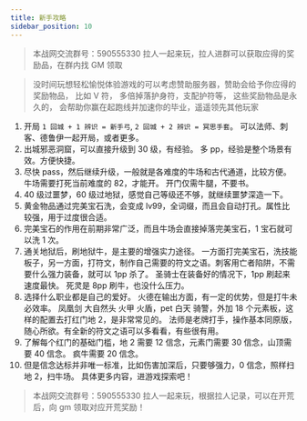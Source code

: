 ```yaml
---
title: 新手攻略
sidebar_position: 10
---
```


> 本战网交流群号：590555330 拉人一起来玩，拉人进群可以获取应得的奖励品，在群内找 GM 领取

> 没时间玩想轻松愉悦体验游戏的可以考虑赞助服务器，赞助会给予你应得的奖励物品， 比如 V 符， 多倍掉落护身符，支配护符等， 这些奖励物品是永久的， 会帮助你赢在起跑线并加速你的毕业，遥遥领先其他玩家

1. 开局 `1 回城 + 1 辨识 = 新手弓`, `2 回城 + 2 辨识 = 冥思手套`。 可以法师、刺客、德鲁伊一起开局，或者更多。
2. 出城邪恶洞窟，可以直接升级到 30 级，有经验。 多 pp，经验是整个场景有效。方便快捷。
3. 尽快 pass，然后继续升级，一般就是各难度的牛场和古代通道，比较方便。牛场需要打死当前难度的 82，才能开。 开门仅需牛腿，不要书。
4. 40 级过噩梦，60 级过地狱，感觉自己等级还不够，就继续噩梦深造一下。
5. 黄金物品通过完美宝石洗，会变成 lv99，全词缀，而且会自动打孔。属性比较强，用于过度很合适。
6. 完美宝石的作用在前期非常广泛，而且牛场会直接掉落完美宝石，1 宝石就可以洗 1 次。
7. 通关地狱后，刷地狱牛，是主要的增强实力途径。 一方面打完美宝石，洗技能板子，另一方面，打符文，制作自己需要的符文之语。刺客用亡者陷阱，不需要什么强力装备，就可以 1pp 杀了。 圣骑士在装备好的情况下，1pp 刷起来速度最快。 死灵是 8pp 刷牛，也没什么压力。
8. 选择什么职业都是自己的爱好。 火德在输出方面，有一定的优势，但是打牛未必效率。 凤凰剑 大自然头 火甲 火盾，pet 白天 骑警，外加 18 个元素板，这样的配置去打红门地 2，是非常常见的。 法师是老牌打手，操作基本同原版，随心所欲。有全新的符文之语可以多看看，有些很有用。
9. 了解每个红门的基础门槛，地 2 需要 12 信念，元素门需要 30 信念，山顶需要 40 信念。 疯牛需要 20 信念。
10. 但是信念达标并非唯一标准，比如伤害加深后，只要够强力，0 信念，照样扫地 2，扫牛场。 具体更多内容，进游戏探索吧！

> 本战网交流群号：590555330 拉人一起来玩，根据拉人记录，可以在开荒后，向 gm 领取对应开荒奖励！
